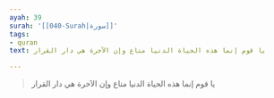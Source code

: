 ```yaml
---
ayah: 39
surah: '[[040-Surah|سورة]]'
tags:
- quran
text: يا قوم إنما هذه الحياة الدنيا متاع وإن الآخرة هي دار القرار

---
```

> يا قوم إنما هذه الحياة الدنيا متاع وإن الآخرة هي دار القرار
